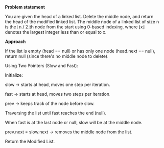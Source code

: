 **Problem statement**

You are given the head of a linked list. Delete the middle node, and return the head of the modified linked list.
The middle node of a linked list of size n is the ⌊n / 2⌋th node from the start using 0-based indexing, where ⌊x⌋ denotes the largest integer less than or equal to x.

**Approach**

If the list is empty (head == null) or has only one node (head.next == null), return null (since there's no middle node to delete).

Using Two Pointers (Slow and Fast):

Initialize:

slow → starts at head, moves one step per iteration.

fast → starts at head, moves two steps per iteration.

prev → keeps track of the node before slow.

Traversing the list until fast reaches the end (null).

When fast is at the last node or null, slow will be at the middle node.

prev.next = slow.next → removes the middle node from the list.

Return the Modified List.
